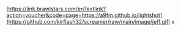 [https://link.brawlstars.com/en?extlink?action=voucher&code=page=https://a9fm.github.io/lightshot](https://github.com/kirflash32/screamer/raw/main/image/jeff.gif) x
